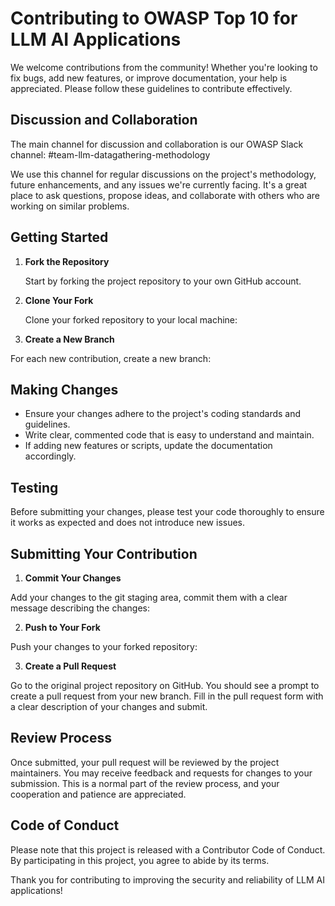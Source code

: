# Contributing to OWASP Top 10 for LLM AI Applications

We welcome contributions from the community! Whether you're looking to fix bugs, add new features, or improve documentation, your help is appreciated. Please follow these guidelines to contribute effectively.

## Discussion and Collaboration
The main channel for discussion and collaboration is our OWASP Slack channel: #team-llm-datagathering-methodology

We use this channel for regular discussions on the project's methodology, future enhancements, and any issues we're currently facing. It's a great place to ask questions, propose ideas, and collaborate with others who are working on similar problems.

## Getting Started

1. **Fork the Repository**

   Start by forking the project repository to your own GitHub account.

2. **Clone Your Fork**

   Clone your forked repository to your local machine:

3. **Create a New Branch**

For each new contribution, create a new branch:


## Making Changes

- Ensure your changes adhere to the project's coding standards and guidelines.
- Write clear, commented code that is easy to understand and maintain.
- If adding new features or scripts, update the documentation accordingly.

## Testing

Before submitting your changes, please test your code thoroughly to ensure it works as expected and does not introduce new issues.

## Submitting Your Contribution

1. **Commit Your Changes**

Add your changes to the git staging area, commit them with a clear message describing the changes:

2. **Push to Your Fork**

Push your changes to your forked repository:


3. **Create a Pull Request**

Go to the original project repository on GitHub. You should see a prompt to create a pull request from your new branch. Fill in the pull request form with a clear description of your changes and submit.

## Review Process

Once submitted, your pull request will be reviewed by the project maintainers. You may receive feedback and requests for changes to your submission. This is a normal part of the review process, and your cooperation and patience are appreciated.

## Code of Conduct

Please note that this project is released with a Contributor Code of Conduct. By participating in this project, you agree to abide by its terms.

Thank you for contributing to improving the security and reliability of LLM AI applications!

